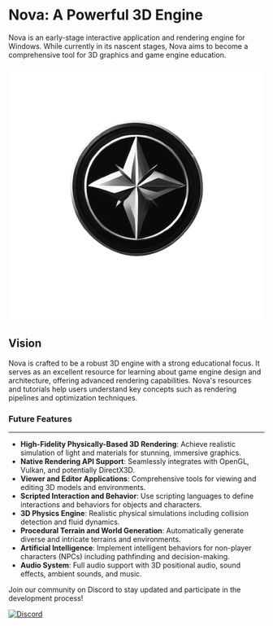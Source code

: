 # Nova: A Powerful 3D Engine

Nova is an early-stage interactive application and rendering engine for Windows. While currently in its nascent stages, Nova aims to become a comprehensive tool for 3D graphics and game engine education.

<p align="center">
    <img src="/Branding/Nova_Logo.png?raw=true" alt="Nova Logo" />
</p>

## Vision
Nova is crafted to be a robust 3D engine with a strong educational focus. It serves as an excellent resource for learning about game engine design and architecture, offering advanced rendering capabilities. Nova's resources and tutorials help users understand key concepts such as rendering pipelines and optimization techniques.

### Future Features

---

- **High-Fidelity Physically-Based 3D Rendering**: Achieve realistic simulation of light and materials for stunning, immersive graphics.
- **Native Rendering API Support**: Seamlessly integrates with OpenGL, Vulkan, and potentially DirectX3D.
- **Viewer and Editor Applications**: Comprehensive tools for viewing and editing 3D models and environments.
- **Scripted Interaction and Behavior**: Use scripting languages to define interactions and behaviors for objects and characters.
- **3D Physics Engine**: Realistic physical simulations including collision detection and fluid dynamics.
- **Procedural Terrain and World Generation**: Automatically generate diverse and intricate terrains and environments.
- **Artificial Intelligence**: Implement intelligent behaviors for non-player characters (NPCs) including pathfinding and decision-making.
- **Audio System**: Full audio support with 3D positional audio, sound effects, ambient sounds, and music.

Join our community on Discord to stay updated and participate in the development process!

[![Discord](https://img.shields.io/badge/TheDebuggingZone%20Server--blue.svg?style=social&logo=Discord)](https://discord.gg/RDUvXDqKB3)
